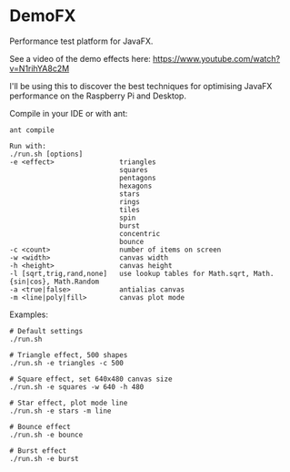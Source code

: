 # DemoFX
Performance test platform for JavaFX.

See a video of the demo effects here: https://www.youtube.com/watch?v=N1rihYA8c2M

I'll be using this to discover the best techniques for optimising JavaFX performance on the Raspberry Pi and Desktop.

Compile in your IDE or with ant:
```
ant compile
```
```
Run with:
./run.sh [options]
-e <effect>                triangles
                           squares
                           pentagons
                           hexagons
                           stars
                           rings
                           tiles
                           spin
                           burst
                           concentric
                           bounce
-c <count>                 number of items on screen
-w <width>                 canvas width
-h <height>                canvas height
-l [sqrt,trig,rand,none]   use lookup tables for Math.sqrt, Math.{sin|cos}, Math.Random
-a <true|false>            antialias canvas
-m <line|poly|fill>        canvas plot mode
```
Examples:
```
# Default settings
./run.sh

# Triangle effect, 500 shapes
./run.sh -e triangles -c 500

# Square effect, set 640x480 canvas size
./run.sh -e squares -w 640 -h 480

# Star effect, plot mode line
./run.sh -e stars -m line

# Bounce effect
./run.sh -e bounce

# Burst effect
./run.sh -e burst
```
